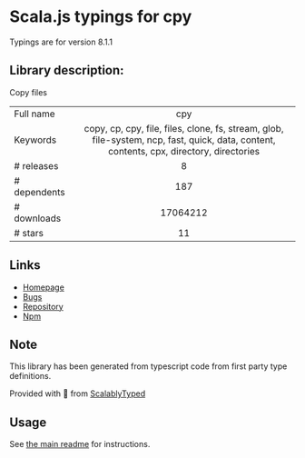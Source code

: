 
# Scala.js typings for cpy

Typings are for version 8.1.1

## Library description:
Copy files

|                    |                 |
| ------------------ | :-------------: |
| Full name          | cpy |
| Keywords           | copy, cp, cpy, file, files, clone, fs, stream, glob, file-system, ncp, fast, quick, data, content, contents, cpx, directory, directories |
| # releases         | 8 |
| # dependents       | 187 |
| # downloads        | 17064212 |
| # stars            | 11 |

## Links
- [Homepage](https://github.com/sindresorhus/cpy#readme)
- [Bugs](https://github.com/sindresorhus/cpy/issues)
- [Repository](https://github.com/sindresorhus/cpy)
- [Npm](https://www.npmjs.com/package/cpy)
    


## Note
This library has been generated from typescript code from first party type definitions.

Provided with :purple_heart: from [ScalablyTyped](https://github.com/oyvindberg/ScalablyTyped)

## Usage
See [the main readme](../../readme.md) for instructions.



